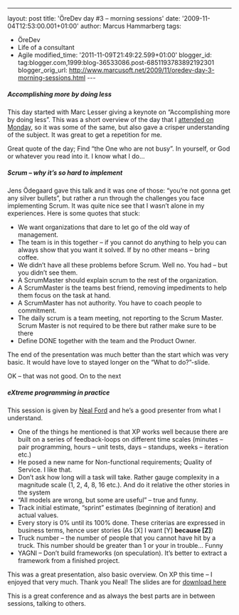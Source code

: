 ---
layout: post
title: 'ÖreDev day \#3 – morning sessions'
date: '2009-11-04T12:53:00.001+01:00'
author: Marcus Hammarberg
tags:
  - ÖreDev
  - Life of a consultant
   - Agile
modified_time: '2011-11-09T21:49:22.599+01:00'
blogger_id: tag:blogger.com,1999:blog-36533086.post-6851193783892192301
blogger_orig_url: http://www.marcusoft.net/2009/11/oredev-day-3-morning-sessions.html ---

##### Accomplishing more by doing less

This day started with Marc Lesser giving a keynote on “Accomplishing
more by doing less”. This was a short overview of the day that I <a
href="http://www.marcusoft.net/2009/11/oredev-day-1-accomplishing-more-by.html"
target="_blank">attended on Monday</a>, so it was some of the same, but
also gave a crisper understanding of the subject. It was great to get a
repetition for me.

Great quote of the day; Find “the One who are not busy”. In yourself, or
God or whatever you read into it. I know what I do…

##### Scrum – why it’s so hard to implement

Jens Ödegaard gave this talk and it was one of those: “you’re not gonna
get any silver bullets”, but rather a run through the challenges you
face implementing Scrum. It was quite nice see that I wasn’t alone in my
experiences. Here is some quotes that stuck:

-   We want organizations that dare to let go of the old way of
    management.
-   The team is in this together – if you cannot do anything to help you
    can always show that you want it solved. If by no other means –
    bring coffee.
-   We didn’t have all these problems before Scrum. Well no. You had –
    but you didn’t see them.
-   A ScrumMaster should explain scrum to the rest of the organization.
-   A ScrumMaster is the teams best friend, removing impediments to help
    them focus on the task at hand.
-   A ScrumMaster has not authority. You have to coach people to
    commitment.
-   The daily scrum is a team meeting, not reporting to the Scrum
    Master. Scrum Master is not required to be there but rather make
    sure to be there
-   Define DONE together with the team and the Product Owner.

The end of the presentation was much better than the start which was
very basic. It would have love to stayed longer on the “What to
do?”-slide.

OK – that was not good. On to the next

##### eXtreme programming in practice

This session is given by
<a href="http://www.nealford.com/" target="_blank">Neal Ford</a> and
he’s a good presenter from what I understand.

-   One of the things he mentioned is that XP works well because there
    are built on a series of feedback-loops on different time scales
    (minutes – pair programming, hours – unit tests, days – standups,
    weeks – iteration etc.)
-   He posed a new name for Non-functional requirements; Quality of
    Service. I like that.
-   Don’t ask how long will a task will take. Rather gauge complexity in
    a magnitude scale (1, 2, 4, 8, 16 etc.). And do it relative the
    other stories in the system
-   “All models are wrong, but some are useful” – true and funny.
-   Track initial estimate, “sprint” estimates (beginning of iteration)
    and actual values.
-   Every story is 0% until its 100% done. These criterias are expressed
    in business terms, hence user stories (As \[X\] I want \[Y\]
    **because \[Z\]**)
-   Truck number – the number of people that you cannot have hit by a
    truck. This number should be greater than 1 or your in trouble…
    Funny
-   YAGNI – Don’t build frameworks (on speculation). It’s better to
    extract a framework from a finished project.

This was a great presentation, also basic overview. On XP this time – I
enjoyed that very much. Thank you Neal! The slides are for
<a href="http://github.com/nealford" target="_blank">download here</a>

This is a great conference and as always the best parts are in between
sessions, talking to others.
